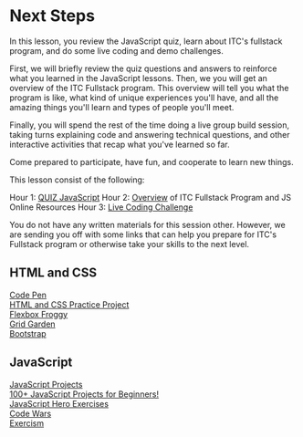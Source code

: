 # Next Steps  

In this lesson, you review the JavaScript quiz, learn about ITC's fullstack program, and do some live coding and demo challenges. 

First, we will briefly review the quiz questions and answers to reinforce what you learned in the JavaScript lessons. Then, we you will get an overview of the ITC Fullstack program. This overview will tell you what the program is like, what kind of unique experiences you'll have, and all the amazing things you'll learn and types of people you'll meet.

Finally, you will spend the rest of the time doing a live group build session, taking turns explaining code and answering technical questions, and other interactive activities that recap what you've learned so far. 

Come prepared to participate, have fun, and cooperate to learn new things.

This lesson consist of the following:

Hour 1: [QUIZ JavaScript](#quiz-javascript)
Hour 2: [Overview](#itc-overview) of ITC Fullstack Program and JS Online Resources
Hour 3: [Live Coding Challenge](#live-coding-challenge)  

You do not have any written materials for this session other. However, we are sending you off with some links that can help you prepare for ITC's Fullstack program or otherwise take your skills to the next level.

## HTML and CSS

[Code Pen](https://codepen.io/)  
[HTML and CSS Practice Project](https://www.codementor.io/html_css-projects)  
[Flexbox Froggy](https://flexboxfroggy.com/)  
[Grid Garden](https://cssgridgarden.com/)  
[Bootstrap](https://getbootstrap.com/)  

## JavaScript

[JavaScript Projects](https://code-projects.org/c/languages/project/jsprojects/)  
[100+ JavaScript Projects for Beginners!](https://jsbeginners.com/javascript-projects-for-beginners/)  
[JavaScript Hero Exercises](https://www.jshero.net/en/success.html)  
[Code Wars](https://www.codewars.com/)  
[Exercism](https://exercism.io/tracks/javascript)  

